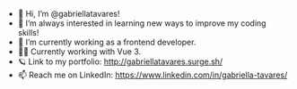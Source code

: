 - 👋 Hi, I’m @gabriellatavares!
- 👀 I’m always interested in learning new ways to improve my coding skills!
- 🚀 I’m currently working as a frontend developer.
- 👩‍💻 Currently working with Vue 3.
- 🪐 Link to my portfolio: http://gabriellatavares.surge.sh/
- 📫 Reach me on LinkedIn: https://www.linkedin.com/in/gabriella-tavares/ 

<!---
gabriellatavares/gabriellatavares is a ✨ special ✨ repository because its `README.md` (this file) appears on your GitHub profile.
You can click the Preview link to take a look at your changes.
--->
